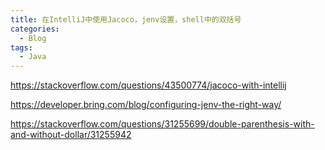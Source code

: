 ```yaml
---
title: 在IntelliJ中使用Jacoco，jenv设置，shell中的双括号
categories:
  - Blog
tags:
  - Java
---
```


https://stackoverflow.com/questions/43500774/jacoco-with-intellij

https://developer.bring.com/blog/configuring-jenv-the-right-way/



https://stackoverflow.com/questions/31255699/double-parenthesis-with-and-without-dollar/31255942
